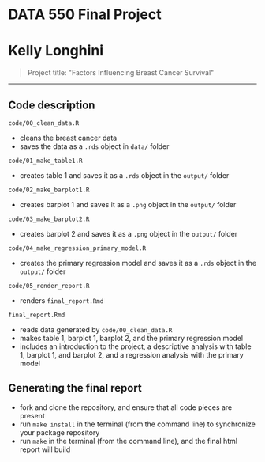 # DATA 550 Final Project
# Kelly Longhini

> Project title: "Factors Influencing Breast Cancer Survival"

------------------------------------------------------------------------

## Code description

`code/00_clean_data.R`

  - cleans the breast cancer data 
  - saves the data as a `.rds` object in `data/` folder

`code/01_make_table1.R`

  - creates table 1 and saves it as a `.rds` object in the `output/` folder
  
`code/02_make_barplot1.R`

  - creates barplot 1 and saves it as a `.png` object in the `output/` folder
  
`code/03_make_barplot2.R`

  - creates barplot 2 and saves it as a `.png` object in the `output/` folder

`code/04_make_regression_primary_model.R`

  - creates the primary regression model and saves it as a `.rds` object in the `output/` folder

`code/05_render_report.R`

  - renders `final_report.Rmd`

`final_report.Rmd`

  - reads data generated by `code/00_clean_data.R`
  - makes table 1, barplot 1, barplot 2, and the primary regression model
  - includes an introduction to the project, a descriptive analysis with table 1, barplot 1, and barplot 2, and a regression analysis with the primary model
  
## Generating the final report
  - fork and clone the repository, and ensure that all code pieces are present
  - run `make install` in the terminal (from the command line) to synchronize your package repository
  - run `make` in the terminal (from the command line), and the final html report will build
  
  